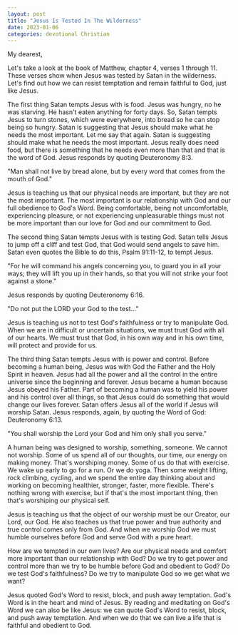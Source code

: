```yaml
---
layout: post
title: "Jesus Is Tested In The Wilderness"
date: 2023-01-06
categories: devotional Christian
---
```

My dearest,

Let's take a look at the book of Matthew, chapter 4, verses 1 through 11. These verses show when Jesus was tested by Satan in the wilderness. Let's find out how we can resist temptation and remain faithful to God, just like Jesus.

The first thing Satan tempts Jesus with is food. Jesus was hungry, no he was starving. He hasn't eaten anything for forty days. So, Satan tempts Jesus to turn stones, which were everywhere, into bread so he can stop being so hungry. Satan is suggesting that Jesus should make what he needs the most important. Let me say that again. Satan is suggesting should make what he needs the most important. Jesus really does need food, but there is something that he needs even more than that and that is the word of God. Jesus responds by quoting Deuteronomy 8:3.

"Man shall not live by bread alone, but by every word that comes from the mouth of God."

Jesus is teaching us that our physical needs are important, but they are not the most important. The most important is our relationship with God and our full obedience to God's Word. Being comfortable, being not uncomfortable, experiencing pleasure, or not experiencing unpleasurable things must not be more important than our love for God and our commitment to God.

The second thing Satan tempts Jesus with is testing God. Satan tells Jesus to jump off a cliff and test God, that God would send angels to save him. Satan even quotes the Bible to do this, Psalm 91:11-12, to tempt Jesus.

"For he will command his angels concerning you, to guard you in all your ways; they will lift you up in their hands, so that you will not strike your foot against a stone."

Jesus responds by quoting Deuteronomy 6:16.

"Do not put the LORD your God to the test..."

Jesus is teaching us not to test God's faithfulness or try to manipulate God. When we are in difficult or uncertain situations, we must trust God with all of our hearts. We must trust that God, in his own way and in his own time, will protect and provide for us.

The third thing Satan tempts Jesus with is power and control. Before becoming a human being, Jesus was with God the Father and the Holy Spirit in heaven. Jesus had all the power and all the control in the entire universe since the beginning and forever. Jesus became a human because Jesus obeyed his Father. Part of becoming a human was to yield his power and his control over all things, so that Jesus could do something that would change our lives forever. Satan offers Jesus all of the world if Jesus will worship Satan. Jesus responds, again, by quoting the Word of God: Deuteronomy 6:13.

"You shall worship the Lord your God and him only shall you serve."

A human being was designed to worship, something, someone. We cannot not worship. Some of us spend all of our thoughts, our time, our energy on making money. That's worshiping money. Some of us do that with exercise. We wake up early to go for a run. Or we do yoga. Then some weight lifting, rock climbing, cycling, and we spend the entire day thinking about and working on becoming healthier, stronger, faster, more flexible. There's nothing wrong with exercise, but if that's the most important thing, then that's worshiping our physical self.

Jesus is teaching us that the object of our worship must be our Creator, our Lord, our God. He also teaches us that true power and true authority and true control comes only from God. And when we worship God we must humble ourselves before God and serve God with a pure heart.

How are we tempted in our own lives? Are our physical needs and comfort more important than our relationship with God? Do we try to get power and control more than we try to be humble before God and obedient to God? Do we test God's faithfulness? Do we try to manipulate God so we get what we want?

Jesus quoted God's Word to resist, block, and push away temptation. God's Word is in the heart and mind of Jesus. By reading and meditating on God's Word we can also be like Jesus: we can quote God's Word to resist, block, and push away temptation. And when we do that we can live a life that is faithful and obedient to God.